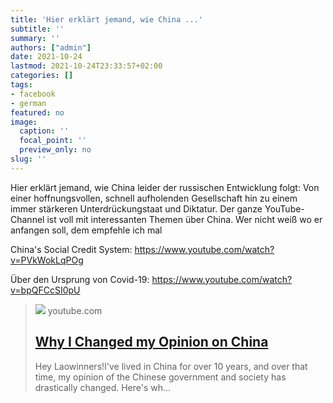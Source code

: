 ```yaml
---
title: 'Hier erklärt jemand, wie China ...'
subtitle: ''
summary: ''
authors: ["admin"]
date: 2021-10-24
lastmod: 2021-10-24T23:33:57+02:00
categories: []
tags:
- facebook
- german
featured: no
image:
  caption: ''
  focal_point: ''
  preview_only: no
slug: ''
---
```

Hier erklärt jemand, wie China leider der russischen Entwicklung folgt: Von einer hoffnungsvollen, schnell aufholenden Gesellschaft hin zu einem immer stärkeren Unterdrückungstaat und Diktatur. Der ganze YouTube-Channel ist voll mit interessanten Themen über China. Wer nicht weiß wo er anfangen soll, dem empfehle ich mal

China's Social Credit System:
https://www.youtube.com/watch?v=PVkWokLqPOg

Über den Ursprung von Covid-19:
https://www.youtube.com/watch?v=bpQFCcSI0pU
> [![](https://i.ytimg.com/vi/ed4ryYokLzU/maxresdefault.jpg)](https://www.youtube.com/watch?v=ed4ryYokLzU)
> youtube.com
> ## [Why I Changed my Opinion on China](https://www.youtube.com/watch?v=ed4ryYokLzU)
>
>Hey Laowinners!I've lived in China for over 10 years, and over that time, my opinion of the Chinese government and society has drastically changed. Here's wh...


